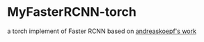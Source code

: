 # MyFasterRCNN-torch
a torch implement of Faster RCNN based on  [andreaskoepf's work](https://github.com/andreaskoepf/faster-rcnn.torch)
